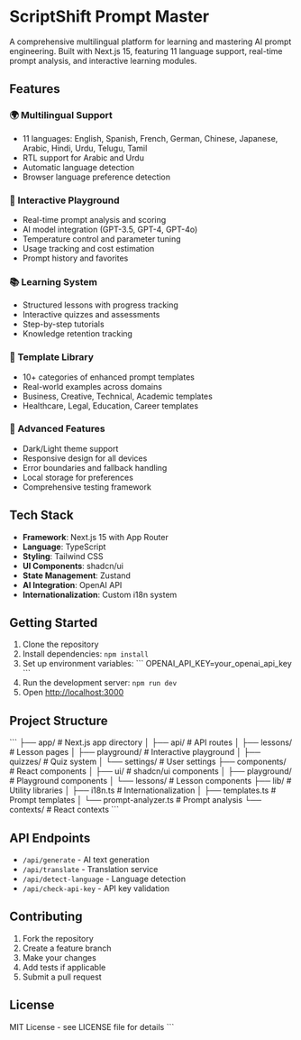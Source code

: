 # ScriptShift Prompt Master

A comprehensive multilingual platform for learning and mastering AI prompt engineering. Built with Next.js 15, featuring 11 language support, real-time prompt analysis, and interactive learning modules.

## Features

### 🌍 Multilingual Support
- 11 languages: English, Spanish, French, German, Chinese, Japanese, Arabic, Hindi, Urdu, Telugu, Tamil
- RTL support for Arabic and Urdu
- Automatic language detection
- Browser language preference detection

### 🎯 Interactive Playground
- Real-time prompt analysis and scoring
- AI model integration (GPT-3.5, GPT-4, GPT-4o)
- Temperature control and parameter tuning
- Usage tracking and cost estimation
- Prompt history and favorites

### 📚 Learning System
- Structured lessons with progress tracking
- Interactive quizzes and assessments
- Step-by-step tutorials
- Knowledge retention tracking

### 🎨 Template Library
- 10+ categories of enhanced prompt templates
- Real-world examples across domains
- Business, Creative, Technical, Academic templates
- Healthcare, Legal, Education, Career templates

### 🔧 Advanced Features
- Dark/Light theme support
- Responsive design for all devices
- Error boundaries and fallback handling
- Local storage for preferences
- Comprehensive testing framework

## Tech Stack

- **Framework**: Next.js 15 with App Router
- **Language**: TypeScript
- **Styling**: Tailwind CSS
- **UI Components**: shadcn/ui
- **State Management**: Zustand
- **AI Integration**: OpenAI API
- **Internationalization**: Custom i18n system

## Getting Started

1. Clone the repository
2. Install dependencies: `npm install`
3. Set up environment variables:
   \`\`\`
   OPENAI_API_KEY=your_openai_api_key
   \`\`\`
4. Run the development server: `npm run dev`
5. Open [http://localhost:3000](http://localhost:3000)

## Project Structure

\`\`\`
├── app/                    # Next.js app directory
│   ├── api/               # API routes
│   ├── lessons/           # Lesson pages
│   ├── playground/        # Interactive playground
│   ├── quizzes/          # Quiz system
│   └── settings/         # User settings
├── components/            # React components
│   ├── ui/               # shadcn/ui components
│   ├── playground/       # Playground components
│   └── lessons/          # Lesson components
├── lib/                  # Utility libraries
│   ├── i18n.ts          # Internationalization
│   ├── templates.ts     # Prompt templates
│   └── prompt-analyzer.ts # Prompt analysis
└── contexts/            # React contexts
\`\`\`

## API Endpoints

- `/api/generate` - AI text generation
- `/api/translate` - Translation service
- `/api/detect-language` - Language detection
- `/api/check-api-key` - API key validation

## Contributing

1. Fork the repository
2. Create a feature branch
3. Make your changes
4. Add tests if applicable
5. Submit a pull request

## License

MIT License - see LICENSE file for details
\`\`\`
